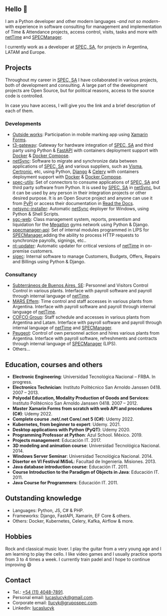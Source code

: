 ## Hello 👋

I am a Python developer and other modern languages -_and not so modern_- with experience in software consulting for management and implementation of Time & Attendance projects, access control, visits, tasks and more with [netTime](https://www.grupospec.com/es/productos/software-control-de-presencia) and [SPECManager](https://www.grupospec.com/es/productos/software-control-de-presencia).

I currently work as a developer at [SPEC, SA](https://www.grupospec.com/es), for projects in Argentina, LATAM and Europe.


## Projects

Throughout my career in [SPEC, SA](https://www.grupospec.com/es) I have collaborated in various projects, both of development and consulting. A large part of the development projects are Open Source, but for political reasons, access to the source code is controlled.

In case you have access, I will give you the link and a brief description of each of them.


### Developments
- [Outside works](https://play.google.com/store/apps/details?id=com.spec.mobile.specapp&gl=US): Participation in mobile marking app using [Xamarin Forms](https://docs.microsoft.com/en-us/xamarin/xamarin-forms/).
- [t3-gateway](https://gitlab.com/spec-sa-es/t3-gateway): Gateway for hardware integration of [SPEC, SA](https://www.grupospec.com/es) and third party using Python & [FastAPI](https://fastapi.tiangolo.com/) with containers deployment support with [Docker](https://www.docker.com/) & [Docker Compose](https://docs.docker.com/compose/).
- [netSync](https://gitlab.com/spec-sa-ar/net_sync): Software to migrate and synchronize data between applications of [SPEC, SA](https://www.grupospec.com/es) and various suppliers, such as [Visma](https://latam.visma.com/), [Certronic](https://certronic.io/site/), etc, using Python, [Django](https://www.djangoproject.com/) & [Celery](https://docs.celeryq.dev) with containers deployment support with [Docker](https://www.docker.com/) & [Docker Compose](https://docs.docker.com/compose/).
- [spec-utils](https://gitlab.com/spec-sa-ar/spec-utils): Set of connectors to consume applications of [SPEC, SA](https://www.grupospec.com/es) and third party software from Python.
  It is used by [SPEC, SA](https://www.grupospec.com/es) in [netSync](https://gitlab.com/spec-sa-ar/net_sync), but it can be used by any person in their integration projects or other desired purpose.
  It is an Open Source project and anyone can use it from [PyPI](https://pypi.org/project/spec-utils/) or access their documentation in [Read the Docs](https://spec-utils.readthedocs.io/en/latest/).
- [netsync-installer](https://gitlab.com/spec-sa-ar/netsync-installer): Automatic [netSync](https://gitlab.com/spec-sa-ar/net_sync) deployer for Windows, using Python & Shell Scripts.
- [sgc-web](https://gitlab.com/spec-sa-ar/sgc-web): Class management system, reports, presentism and liquidation for the [Megatlon](https://www.megatlon.com/) gyms network using Python & Django.
- [specmanager-api](https://gitlab.com/spec-sa-ar/specmanager-api): Set of internal modules programmed in LIPS for [SPECManager](https://www.grupospec.com/es/productos/software-control-de-presencia),adding the ability to process HTTP requests to synchronize payrolls, signings, etc..
- [nt-updater](https://gitlab.com/spec-sa-ar/nt_updater): Automatic updater for critical versions of [netTime](https://www.grupospec.com/es/productos/software-control-de-presencia) in on-premise customers.
- [sigec](https://gitlab.com/spec-sa-ar/sigec): Internal software to manage Customers, Budgets, Offers, Repairs and Billings using Python & Django.


### Consultancy

- [Subterráneos de Buenos Aires, SE](https://www.buenosaires.gob.ar/subte): Personnel and Visitors Control Control in various plants.
  Interface with payroll software and payroll through internal language of [netTime](https://www.grupospec.com/es/productos/software-control-de-presencia).
- [MARS Effem](https://arg.mars.com/es-MX): Time control and staff accesses in various plants from Argentina.
  Interface with payroll software and payroll through internal language of [netTime](https://www.grupospec.com/es/productos/software-control-de-presencia).
- [COFCO Group](https://www.cofcointernational.com.ar/): Staff schedule and accesses in various plants from Argentina and Latam.
   Interface with payroll software and payroll through internal language of [netTime](https://www.grupospec.com/es/productos/software-control-de-presencia) and [SPECManager](https://www.grupospec.com/es/productos/software-control-de-presencia).
- [Peugeot](https://www.peugeot.com.ar/): Control of own personnel action and hires various plants from Argentina.
  Interface with payroll software, refreshments and contracts through internal language of [SPECManager](https://www.grupospec.com/es/productos/software-control-de-presencia) (LIPS).
- Others...


## Education, courses and others

- __Electronic Engineering__: Universidad Tecnológica Nacional – FRBA. In progress.
- __Electronics Technician__: Instituto Politécnico San Arnoldo Janssen 0418. 2007 – 2013.
- __Polyodal Education, Modality Production of Goods and Services__: Instituto
Politécnico San Arnoldo Janssen 0418. 2007 – 2012.
- __Master Xamarin Forms from scratch with web API and procedures (C#)__: Udemy 2022.
- __Complete course .net/.net Core/.net 5 (C#)__: Udemy 2022.
- __Kubernetes, from beginner to expert__: Udemy. 2021.
- __Desktop applications with Python (PyQT)__: Udemy 2020.
- __Programming Professor at Python__: Azul School. México. 2019.
- __Projects management__: Educación IT. 2017.
- __3D modeling and animation course__: Universidad Tecnológica Nacional. 2014.
- __Windows Server Seminar__: Universidad Tecnológica Nacional. 2014.
- __Disertor en VI Festival MiSoL__: Facultad de Ingeniería. Misiones. 2013.
- __Java database introduction course__: Educación IT. 2011.
- __Course Introduction to the Paradigm of Objects in Java__: Educación IT. 2011.
- __Java Course for Programmers__: Educación IT. 2011.


## Outstanding knowledge
- Languages: Python, JS, C# & PHP.
- Frameworks: Django, FastAPI, Xamarin, EF Core & others.
- Others: Docker, Kubernetes, Celery, Kafka, Airflow & more.


## Hobbies

Rock and classical music lover. I play the guitar from a very young age and I am learning to play the cello.
I like video games and I usually practice sports from 3 to 4 times a week. I currently train padel and I hope to continue improving :smile:


## Contact
- Tel.: [+54 (11) 4048-7891](tel:+541140487891).
- Personal email: [lucaslucyk@gmail.com](mailto:lucaslucyk@gmail.com).
- Corporate email: [llucyk@grupospec.com](mailto:llucyk@grupospec.com).
- Linkedin: [lucaslucyk](https://linkedin.com/lucaslucyk)
